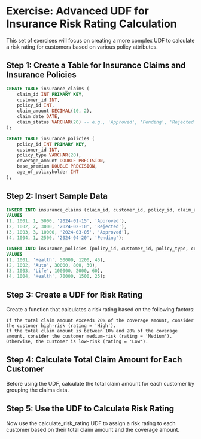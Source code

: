 # Exercise: Advanced UDF for Insurance Risk Rating Calculation

This set of exercises will focus on creating a more complex UDF to calculate a risk rating for customers based on various policy attributes.

## Step 1: Create a Table for Insurance Claims and Insurance Policies

```sql
CREATE TABLE insurance_claims (
    claim_id INT PRIMARY KEY,
    customer_id INT,
    policy_id INT,
    claim_amount DECIMAL(10, 2),
    claim_date DATE,
    claim_status VARCHAR(20) -- e.g., 'Approved', 'Pending', 'Rejected'
);
```

```sql
CREATE TABLE insurance_policies (
    policy_id INT PRIMARY KEY,
    customer_id INT,
    policy_type VARCHAR(20),
    coverage_amount DOUBLE PRECISION,
    base_premium DOUBLE PRECISION,
    age_of_policyholder INT
);
```

## Step 2: Insert Sample Data

```sql
INSERT INTO insurance_claims (claim_id, customer_id, policy_id, claim_amount, claim_date, claim_status)
VALUES
(1, 1001, 1, 5000, '2024-01-15', 'Approved'),
(2, 1002, 2, 3000, '2024-02-10', 'Rejected'),
(3, 1003, 3, 10000, '2024-03-05', 'Approved'),
(4, 1004, 1, 2500, '2024-04-20', 'Pending');
```

```sql
INSERT INTO insurance_policies (policy_id, customer_id, policy_type, coverage_amount, base_premium, age_of_policyholder)
VALUES
(1, 1001, 'Health', 50000, 1200, 45),
(2, 1002, 'Auto', 30000, 800, 30),
(3, 1003, 'Life', 100000, 2000, 60),
(4, 1004, 'Health', 70000, 1500, 25);
```

## Step 3: Create a UDF for Risk Rating

Create a function that calculates a risk rating based on the following factors:

```
If the total claim amount exceeds 20% of the coverage amount, consider the customer high-risk (rating = 'High').
If the total claim amount is between 10% and 20% of the coverage amount, consider the customer medium-risk (rating = 'Medium').
Otherwise, the customer is low-risk (rating = 'Low').
```

## Step 4: Calculate Total Claim Amount for Each Customer

Before using the UDF, calculate the total claim amount for each customer by grouping the claims data.

## Step 5: Use the UDF to Calculate Risk Rating

Now use the calculate_risk_rating UDF to assign a risk rating to each customer based on their total claim amount and the coverage amount.

